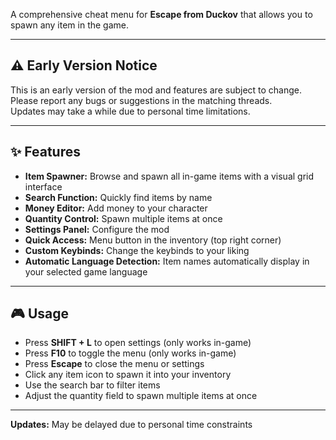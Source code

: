 A comprehensive cheat menu for **Escape from Duckov** that allows you to spawn any item in the game.

---

## ⚠️ Early Version Notice
This is an early version of the mod and features are subject to change.  
Please report any bugs or suggestions in the matching threads.  
Updates may take a while due to personal time limitations.

---

## ✨ Features
- **Item Spawner:** Browse and spawn all in-game items with a visual grid interface  
- **Search Function:** Quickly find items by name  
- **Money Editor:** Add money to your character  
- **Quantity Control:** Spawn multiple items at once  
- **Settings Panel:** Configure the mod  
- **Quick Access:** Menu button in the inventory (top right corner)  
- **Custom Keybinds:** Change the keybinds to your liking  
- **Automatic Language Detection:** Item names automatically display in your selected game language  

---

## 🎮 Usage
- Press **SHIFT + L** to open settings (only works in-game)  
- Press **F10** to toggle the menu (only works in-game)  
- Press **Escape** to close the menu or settings  
- Click any item icon to spawn it into your inventory  
- Use the search bar to filter items  
- Adjust the quantity field to spawn multiple items at once  

---

**Updates:** May be delayed due to personal time constraints  
